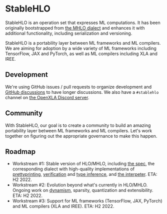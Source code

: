 # StableHLO

StableHLO is an operation set that expresses ML computations. It has been
originally bootstrapped from
[the MHLO dialect](https://github.com/tensorflow/mlir-hlo#meta-hlo-dialect-mhlo)
and enhances it with additional functionality, including serialization and
versioning.

StableHLO is a portability layer between ML frameworks and ML compilers.
We are aiming for adoption by a wide variety of ML frameworks including
TensorFlow, JAX and PyTorch, as well as ML compilers including XLA and IREE.

## Development

We're using GitHub issues / pull requests to organize development and
[GitHub discussions](https://github.com/orgs/openxla/discussions/categories/stablehlo)
to have longer discussions. We also have a `#stablehlo`
channel on [the OpenXLA Discord server](https://discord.gg/PeWUTaecrA).

## Community

With StableHLO, our goal is to create a community to build an amazing
portability layer between ML frameworks and ML compilers. Let's work together
on figuring out the appropriate governance to make this happen.

## Roadmap

  * Workstream #1: Stable version of HLO/MHLO, including
  [the spec](https://github.com/openxla/stablehlo/labels/Spec),
  the corresponding dialect with high-quality implementations of
  [prettyprinting](https://github.com/openxla/stablehlo/labels/Prettyprinting),
  [verification](https://github.com/openxla/stablehlo/labels/Verification) and
  [type inference](https://github.com/openxla/stablehlo/labels/Type%20inference),
  and [the interpeter](https://github.com/openxla/stablehlo/labels/Interpreter).
  ETA: H2 2022.
  * Workstream #2: Evolution beyond what's currently in HLO/MHLO.
  Ongoing work on [dynamism](https://github.com/openxla/stablehlo/labels/Dynamism),
  sparsity, quantization and extensibility. ETA: H2 2022.
  * Workstream #3: Support for ML frameworks (TensorFlow, JAX, PyTorch) and
  ML compilers (XLA and IREE). ETA: H2 2022.
